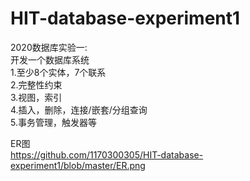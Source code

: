 # HIT-database-experiment1
2020数据库实验一:  
开发一个数据库系统  
1.至少8个实体，7个联系  
2.完整性约束  
3.视图，索引  
4.插入，删除，连接/嵌套/分组查询  
5.事务管理，触发器等  
  
ER图  
https://github.com/1170300305/HIT-database-experiment1/blob/master/ER.png
